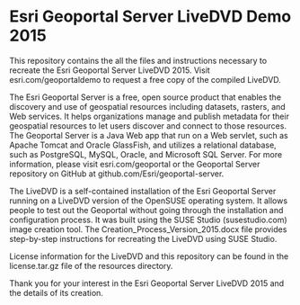 Esri Geoportal Server LiveDVD Demo 2015
=================

This repository contains the all the files and instructions necessary to recreate the Esri Geoportal Server LiveDVD 2015. Visit esri.com/geoportaldemo to request a free copy of the compiled LiveDVD.

The Esri Geoportal Server is a free, open source product that enables the discovery and use of geospatial resources including datasets, rasters, and Web services. It helps organizations manage and publish metadata for their geospatial resources to let users discover and connect to those resources. The Geoportal Server is a Java Web app that run on a Web servlet, such as Apache Tomcat and Oracle GlassFish, and utilizes a relational database, such as PostgreSQL, MySQL, Oracle, and Microsoft SQL Server. For more information, please visit esri.com/geoportal or the Geoportal Server repository on GitHub at github.com/Esri/geoportal-server.

The LiveDVD is a self-contained installation of the Esri Geoportal Server running on a LiveDVD version of the OpenSUSE operating system. It allows people to test out the Geoportal without going through the installation and configuration process. It was built using the SUSE Studio (susestudio.com) image creation tool. The Creation_Process_Version_2015.docx file provides step-by-step instructions for recreating the LiveDVD using SUSE Studio.

License information for the LiveDVD and this repository can be found in the license.tar.gz file of the resources directory.

Thank you for your interest in the Esri Geoportal Server LiveDVD 2015 and the details of its creation.
